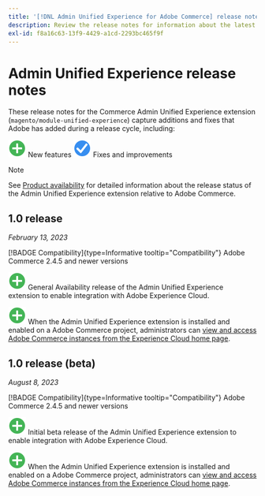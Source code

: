 ```yaml
---
title: '[!DNL Admin Unified Experience for Adobe Commerce] release notes'
description: Review the release notes for information about the latest release of the [!DNL Admin Unified Experience] extension for Commerce.
exl-id: f8a16c63-13f9-4429-a1cd-2293bc465f9f
---
```

# Admin Unified Experience release notes

These release notes for the Commerce Admin Unified Experience extension (`magento/module-unified-experience`) capture additions and fixes that Adobe has added during a release cycle, including:

![New](../assets/new.svg) New features
![Fixed issue](../assets/fix.svg) Fixes and improvements


>[!NOTE]
>
>See [Product availability](https://experienceleague.adobe.com/docs/commerce-operations/release/product-availability.html) for detailed information about the release status of the Admin Unified Experience extension relative to Adobe Commerce.

## 1.0 release

*February 13, 2023*

[!BADGE Compatibility]{type=Informative tooltip="Compatibility"} Adobe Commerce 2.4.5 and newer versions

![New](../assets/new.svg) General Availability release of the Admin Unified Experience extension to enable integration with Adobe Experience Cloud.

![New](../assets/new.svg) When the Admin Unified Experience extension is installed and enabled on a Adobe Commerce project, administrators can [view and access Adobe Commerce instances from the Experience Cloud home page](admin-unified-experience-integration-overview.md).


## 1.0 release (beta)

*August 8, 2023*

[!BADGE Compatibility]{type=Informative tooltip="Compatibility"} Adobe Commerce 2.4.5 and newer versions

![New](../assets/new.svg) Initial beta release of the Admin Unified Experience extension to enable integration with Adobe Experience Cloud.

![New](../assets/new.svg) When the Admin Unified Experience extension is installed and enabled on a Adobe Commerce project, administrators can [view and access Adobe Commerce instances from the Experience Cloud home page](admin-unified-experience-integration-overview.md).
